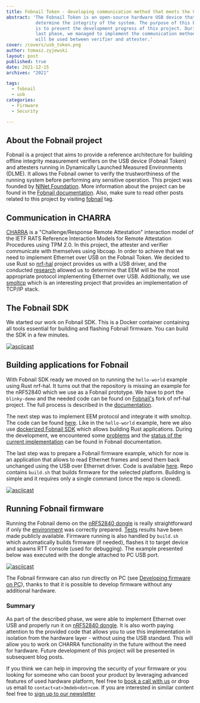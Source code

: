 ```yaml
---
title: Fobnail Token - developing communication method that meets the CHARRA requirements
abstract: 'The Fobnail Token is an open-source hardware USB device that helps to
           determine the integrity of the system. The purpose of this blog post
           is to present the development progress of this project. During the
           last phase, we managed to implement the communication method that
           will be used between verifier and attester.'
cover: /covers/usb_token.png
author: tomasz.zyjewski
layout: post
published: true
date: 2021-12-15
archives: "2021"

tags:
  - fobnail
  - usb
categories:
  - Firmware
  - Security

---
```


## About the Fobnail project

Fobnail is a project that aims to provide a reference architecture for building
offline integrity measurement verifiers on the USB device (Fobnail Token) and
attesters running in Dynamically Launched Measured Environments (DLME). It
allows the Fobnail owner to verify the trustworthiness of the running system
before performing any sensitive operation. This project was founded by
[NlNet Foundation](https://nlnet.nl/). More information about the project can be
found in the [Fobnail documentation](https://fobnail.3mdeb.com/). Also, make
sure to read other posts related to this project by visiting
[fobnail](https://blog.3mdeb.com/tags/fobnail/) tag.

## Communication in CHARRA

[CHARRA](https://github.com/Fraunhofer-SIT/charra) is a "Challenge/Response
Remote Attestation" interaction model of the IETF RATS Reference Interaction
Models for Remote Attestation Procedures using TPM 2.0. In this project, the
attester and verifier communicate with themselves using libcoap. In order to
achieve that we need to implement Ethernet over USB on the Fobnail Token. We
decided to use Rust so [nrf-hal](https://github.com/nrf-rs/nrf-hal) project
provides us with a USB driver, and the conducted
[research](https://fobnail.3mdeb.com/eth-over-usb-research/) allowed us to
determine that EEM will be the most appropriate protocol implementing Ethernet
over USB. Additionally, we use [smoltcp](https://github.com/smoltcp-rs/smoltcp)
which is an interesting project that provides an implementation of TCP/IP stack.

## The Fobnail SDK

We started our work on Fobnail SDK. This is a Docker container containing all
tools essential for building and flashing Fobnail firmware. You can build the
SDK in a few minutes.

[![asciicast](https://asciinema.org/a/MeSZmWaIPXsfpV3hR5cvS9RaG.svg)](https://asciinema.org/a/MeSZmWaIPXsfpV3hR5cvS9RaG?speed=1.5)

## Building applications for Fobnail

With Fobnail SDK ready we moved on to running the `hello-world` example using
Rust nrf-hal. It turns out that the repository is missing an example for the
nRF52840 which we use as a Fobnail prototype. We have to port the `blinky-demo`
and the needed code can be found on
[Fobnail's](https://github.com/fobnail/nrf-hal/tree/blinky-demo-nrf52840/examples/blinky-demo-nrf52840)
fork of nrf-hal project. The full process is described in the
[documentation](https://fobnail.3mdeb.com/flashing_preparation/).

The next step was to implement EEM protocol and integrate it with smoltcp. The
code can be found
[here](https://github.com/fobnail/usbd-ethernet/tree/main/src). Like in the
`hello-world` example, here we also use
[dockerized Fobnail SDK](https://github.com/fobnail/fobnail-sdk) which allows
building Rust applications. During the development, we encountered some
[problems](https://fobnail.3mdeb.com/implementing-eth-over-usb/#encountered-problems)
and the
[status of the current implementation](https://fobnail.3mdeb.com/implementing-eth-over-usb/#status-of-current-implementation)
can be found in Fobnail documentation.

The last step was to prepare a Fobnail firmware example, which for now is an
application that allows to read Ethernet frames and send them back unchanged
using the USB over Ethernet driver. Code is available
[here](https://github.com/fobnail/fobnail/blob/main/src/main.rs). Repo contains
`build.sh` that builds firmware for the selected platform. Building is simple
and it requires only a single command (once the repo is cloned).

[![asciicast](https://asciinema.org/a/iCNHrba1D3N5a2LNbhltDunF3.svg)](https://asciinema.org/a/iCNHrba1D3N5a2LNbhltDunF3?speed=1.25)

## Running Fobnail firmware

Running the Fobnail demo on the
[nRF52840 dongle](https://www.nordicsemi.com/Products/Development-hardware/nrf52840-dongle)
is really straightforward if only the
[environment](https://fobnail.3mdeb.com/archive/environment/) was correctly
prepared. [Tests](https://fobnail.3mdeb.com/implementing-eth-over-usb/#testing)
results have been made publicly available. Firmware running is also handled by
`build.sh` which automatically builds firmware (if needed), flashes it to target
device and spawns RTT console (used for debugging). The example presented below
was executed with the dongle attached to PC USB port.

[![asciicast](https://asciinema.org/a/JTVLHLSGazKQgGzcpTolXBOOy.svg)](https://asciinema.org/a/JTVLHLSGazKQgGzcpTolXBOOy?speed=1.25)

The Fobnail firmware can also run directly on PC (see [Developing firmware on
PC](https://fobnail.3mdeb.com/archive/local_development/)), thanks to that it is
possible to develop firmware without any additional hardware.

### Summary

As part of the described phase, we were able to implement Ethernet over USB and
properly run it on [nRF52840
dongle](https://www.nordicsemi.com/Products/Development-hardware/nrf52840-dongle).
It is also worth paying attention to the provided code that allows you to use
this implementation in isolation from the hardware layer - without using the USB
standard. This will allow you to work on CHARRA functionality in the future
without the need for hardware. Future development of this project will be
presented in subsequent blog posts.

If you think we can help in improving the security of your firmware or you
looking for someone who can boost your product by leveraging advanced features
of used hardware platform, feel free to [book a call with
us](https://cloud.3mdeb.com/index.php/apps/calendar/appointment/n7T65toSaD9t) or
drop us email to `contact<at>3mdeb<dot>com`. If you are interested in similar
content feel free to [sign up to our
newsletter](https://3mdeb.com/subscribe/3mdeb_newsletter.html)
